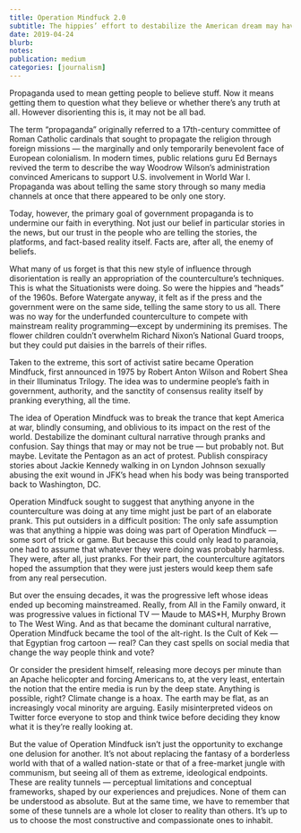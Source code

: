 ```yaml
---
title: Operation Mindfuck 2.0
subtitle: The hippies’ effort to destabilize the American dream may have worked too well
date: 2019-04-24
blurb: 
notes: 
publication: medium
categories: [journalism]
---
```


Propaganda used to mean getting people to believe stuff. Now it means getting them to question what they believe or whether there’s any truth at all. However disorienting this is, it may not be all bad.

The term “propaganda” originally referred to a 17th-century committee of Roman Catholic cardinals that sought to propagate the religion through foreign missions — the marginally and only temporarily benevolent face of European colonialism. In modern times, public relations guru Ed Bernays revived the term to describe the way Woodrow Wilson’s administration convinced Americans to support U.S. involvement in World War I. Propaganda was about telling the same story through so many media channels at once that there appeared to be only one story.

Today, however, the primary goal of government propaganda is to undermine our faith in everything. Not just our belief in particular stories in the news, but our trust in the people who are telling the stories, the platforms, and fact-based reality itself. Facts are, after all, the enemy of beliefs.

What many of us forget is that this new style of influence through disorientation is really an appropriation of the counterculture’s techniques. This is what the Situationists were doing. So were the hippies and “heads” of the 1960s.
Before Watergate anyway, it felt as if the press and the government were on the same side, telling the same story to us all. There was no way for the underfunded counterculture to compete with mainstream reality programming—except by undermining its premises. The flower children couldn’t overwhelm Richard Nixon’s National Guard troops, but they could put daisies in the barrels of their rifles.

Taken to the extreme, this sort of activist satire became Operation Mindfuck, first announced in 1975 by Robert Anton Wilson and Robert Shea in their Illuminatus Trilogy. The idea was to undermine people’s faith in government, authority, and the sanctity of consensus reality itself by pranking everything, all the time.

The idea of Operation Mindfuck was to break the trance that kept America at war, blindly consuming, and oblivious to its impact on the rest of the world. Destabilize the dominant cultural narrative through pranks and confusion. Say things that may or may not be true — but probably not. But maybe. Levitate the Pentagon as an act of protest. Publish conspiracy stories about Jackie Kennedy walking in on Lyndon Johnson sexually abusing the exit wound in JFK’s head when his body was being transported back to Washington, DC.

Operation Mindfuck sought to suggest that anything anyone in the counterculture was doing at any time might just be part of an elaborate prank. This put outsiders in a difficult position: The only safe assumption was that anything a hippie was doing was part of Operation Mindfuck — some sort of trick or game. But because this could only lead to paranoia, one had to assume that whatever they were doing was probably harmless. They were, after all, just pranks. For their part, the counterculture agitators hoped the assumption that they were just jesters would keep them safe from any real persecution.

But over the ensuing decades, it was the progressive left whose ideas ended up becoming mainstreamed. Really, from All in the Family onward, it was progressive values in fictional TV — Maude to M*A*S*H, Murphy Brown to The West Wing. And as that became the dominant cultural narrative, Operation Mindfuck became the tool of the alt-right. Is the Cult of Kek — that Egyptian frog cartoon — real? Can they cast spells on social media that change the way people think and vote?

Or consider the president himself, releasing more decoys per minute than an Apache helicopter and forcing Americans to, at the very least, entertain the notion that the entire media is run by the deep state. Anything is possible, right? Climate change is a hoax. The earth may be flat, as an increasingly vocal minority are arguing. Easily misinterpreted videos on Twitter force everyone to stop and think twice before deciding they know what it is they’re really looking at.

But the value of Operation Mindfuck isn’t just the opportunity to exchange one delusion for another. It’s not about replacing the fantasy of a borderless world with that of a walled nation-state or that of a free-market jungle with communism, but seeing all of them as extreme, ideological endpoints. These are reality tunnels — perceptual limitations and conceptual frameworks, shaped by our experiences and prejudices. None of them can be understood as absolute. But at the same time, we have to remember that some of these tunnels are a whole lot closer to reality than others. It’s up to us to choose the most constructive and compassionate ones to inhabit.
